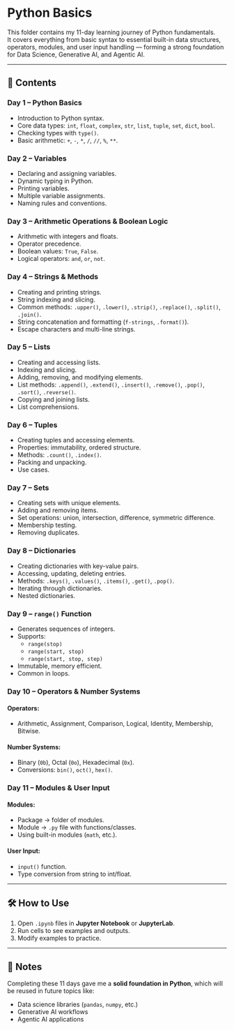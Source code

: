 # Python Basics

This folder contains my 11-day learning journey of Python fundamentals.  
It covers everything from basic syntax to essential built-in data structures, operators, modules, and user input handling — forming a strong foundation for Data Science, Generative AI, and Agentic AI.

---

## 📂 Contents

### **Day 1 – Python Basics**
- Introduction to Python syntax.
- Core data types: `int`, `float`, `complex`, `str`, `list`, `tuple`, `set`, `dict`, `bool`.
- Checking types with `type()`.
- Basic arithmetic: `+`, `-`, `*`, `/`, `//`, `%`, `**`.

### **Day 2 – Variables**
- Declaring and assigning variables.
- Dynamic typing in Python.
- Printing variables.
- Multiple variable assignments.
- Naming rules and conventions.

### **Day 3 – Arithmetic Operations & Boolean Logic**
- Arithmetic with integers and floats.
- Operator precedence.
- Boolean values: `True`, `False`.
- Logical operators: `and`, `or`, `not`.

### **Day 4 – Strings & Methods**
- Creating and printing strings.
- String indexing and slicing.
- Common methods: `.upper()`, `.lower()`, `.strip()`, `.replace()`, `.split()`, `.join()`.
- String concatenation and formatting (`f-strings`, `.format()`).
- Escape characters and multi-line strings.

### **Day 5 – Lists**
- Creating and accessing lists.
- Indexing and slicing.
- Adding, removing, and modifying elements.
- List methods: `.append()`, `.extend()`, `.insert()`, `.remove()`, `.pop()`, `.sort()`, `.reverse()`.
- Copying and joining lists.
- List comprehensions.

### **Day 6 – Tuples**
- Creating tuples and accessing elements.
- Properties: immutability, ordered structure.
- Methods: `.count()`, `.index()`.
- Packing and unpacking.
- Use cases.

### **Day 7 – Sets**
- Creating sets with unique elements.
- Adding and removing items.
- Set operations: union, intersection, difference, symmetric difference.
- Membership testing.
- Removing duplicates.

### **Day 8 – Dictionaries**
- Creating dictionaries with key-value pairs.
- Accessing, updating, deleting entries.
- Methods: `.keys()`, `.values()`, `.items()`, `.get()`, `.pop()`.
- Iterating through dictionaries.
- Nested dictionaries.

### **Day 9 – `range()` Function**
- Generates sequences of integers.
- Supports:
  - `range(stop)`
  - `range(start, stop)`
  - `range(start, stop, step)`
- Immutable, memory efficient.
- Common in loops.

### **Day 10 – Operators & Number Systems**
#### Operators:
- Arithmetic, Assignment, Comparison, Logical, Identity, Membership, Bitwise.
#### Number Systems:
- Binary (`0b`), Octal (`0o`), Hexadecimal (`0x`).
- Conversions: `bin()`, `oct()`, `hex()`.

### **Day 11 – Modules & User Input**
#### Modules:
- Package → folder of modules.
- Module → `.py` file with functions/classes.
- Using built-in modules (`math`, etc.).
#### User Input:
- `input()` function.
- Type conversion from string to int/float.

---

## 🛠 How to Use
1. Open `.ipynb` files in **Jupyter Notebook** or **JupyterLab**.
2. Run cells to see examples and outputs.
3. Modify examples to practice.

---

## 📌 Notes
Completing these 11 days gave me a **solid foundation in Python**, which will be reused in future topics like:
- Data science libraries (`pandas`, `numpy`, etc.)
- Generative AI workflows
- Agentic AI applications
